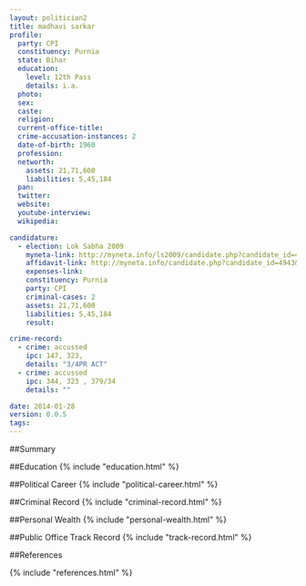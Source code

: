 ```yaml
---
layout: politician2
title: madhavi sarkar
profile: 
  party: CPI
  constituency: Purnia
  state: Bihar
  education: 
    level: 12th Pass
    details: i.a.
  photo: 
  sex: 
  caste: 
  religion: 
  current-office-title: 
  crime-accusation-instances: 2
  date-of-birth: 1960
  profession: 
  networth: 
    assets: 21,71,600
    liabilities: 5,45,184
  pan: 
  twitter: 
  website: 
  youtube-interview: 
  wikipedia: 

candidature: 
  - election: Lok Sabha 2009
    myneta-link: http://myneta.info/ls2009/candidate.php?candidate_id=4943
    affidavit-link: http://myneta.info/candidate.php?candidate_id=4943&scan=original
    expenses-link: 
    constituency: Purnia 
    party: CPI
    criminal-cases: 2
    assets: 21,71,600
    liabilities: 5,45,184
    result:  

crime-record: 
  - crime: accussed
    ipc: 147, 323,
    details: "3/4PR ACT" 
  - crime: accussed
    ipc: 344, 323 , 379/34
    details: "" 

date: 2014-01-28
version: 0.0.5
tags: 
---
```

##Summary


##Education
{% include "education.html" %}


##Political Career
{% include "political-career.html" %}


##Criminal Record
{% include "criminal-record.html" %}


##Personal Wealth
{% include "personal-wealth.html" %}


##Public Office Track Record
{% include "track-record.html" %}


##References


{% include "references.html" %}